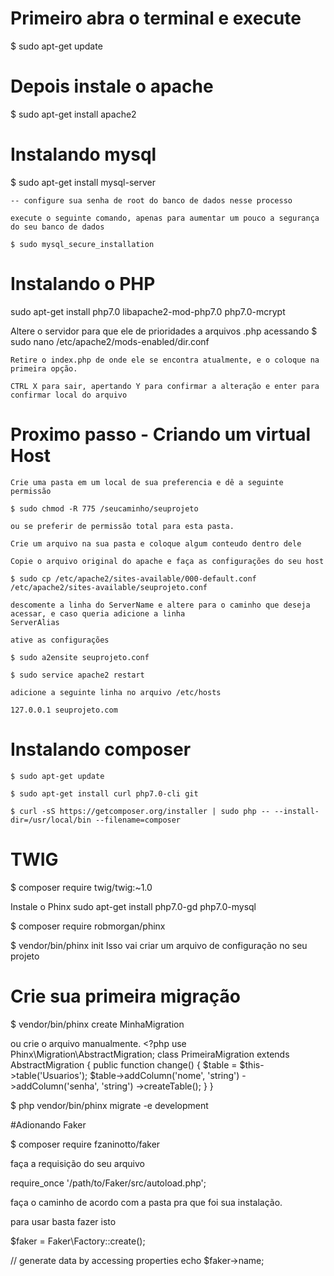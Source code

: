 # Primeiro abra o terminal e execute 
$ sudo apt-get update

# Depois instale o apache 
$ sudo apt-get install apache2 

# Instalando mysql
$ sudo apt-get install mysql-server

	-- configure sua senha de root do banco de dados nesse processo

	execute o seguinte comando, apenas para aumentar um pouco a segurança do seu banco de dados

	$ sudo mysql_secure_installation

# Instalando o PHP
sudo apt-get install php7.0 libapache2-mod-php7.0 php7.0-mcrypt

Altere o servidor para que ele de prioridades a arquivos .php acessando
	$ sudo nano /etc/apache2/mods-enabled/dir.conf

	Retire o index.php de onde ele se encontra atualmente, e o coloque na primeira opção.

	CTRL X para sair, apertando Y para confirmar a alteração e enter para confirmar local do arquivo

# Proximo passo - Criando um virtual Host 
	Crie uma pasta em um local de sua preferencia e dê a seguinte permissão

	$ sudo chmod -R 775 /seucaminho/seuprojeto

	ou se preferir de permissão total para esta pasta.

	Crie um arquivo na sua pasta e coloque algum conteudo dentro dele

	Copie o arquivo original do apache e faça as configurações do seu host

	$ sudo cp /etc/apache2/sites-available/000-default.conf /etc/apache2/sites-available/seuprojeto.conf

	descomente a linha do ServerName e altere para o caminho que deseja acessar, e caso queria adicione a linha 
	ServerAlias

	ative as configurações

	$ sudo a2ensite seuprojeto.conf

	$ sudo service apache2 restart

	adicione a seguinte linha no arquivo /etc/hosts

	127.0.0.1 seuprojeto.com

# Instalando composer

	$ sudo apt-get update

	$ sudo apt-get install curl php7.0-cli git 	

	$ curl -sS https://getcomposer.org/installer | sudo php -- --install-dir=/usr/local/bin --filename=composer
	
# TWIG
$ composer require twig/twig:~1.0


Instale o Phinx
sudo apt-get install php7.0-gd php7.0-mysql

$ composer require robmorgan/phinx

$ vendor/bin/phinx init 
Isso vai criar um arquivo de configuração no seu projeto

# Crie sua primeira migração

$ vendor/bin/phinx create MinhaMigration

ou crie o arquivo manualmente.
	<?php
	use Phinx\Migration\AbstractMigration;
	class PrimeiraMigration extends AbstractMigration
	{
	    public function change()
	    {
	        $table = $this->table('Usuarios');
	        $table->addColumn('nome', 'string')
	            ->addColumn('senha', 'string')
	            ->createTable();
	    }
	}

$ php vendor/bin/phinx migrate -e development

#Adionando Faker

$ composer require fzaninotto/faker

faça a requisição do seu arquivo

require_once '/path/to/Faker/src/autoload.php';

faça o caminho de acordo com a pasta pra que foi sua instalação.

para usar basta fazer isto

$faker = Faker\Factory::create();

// generate data by accessing properties
echo $faker->name;
